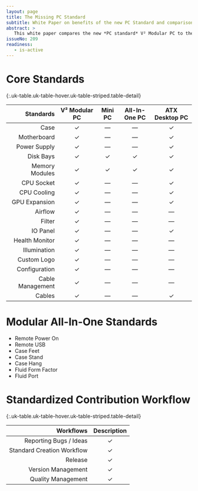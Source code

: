 ```yaml
---
layout: page
title: The Missing PC Standard
subtitle: White Paper on benefits of the new PC Standard and comparison to current standards
abstract: >
   This white paper compares the new *PC standard* V² Modular PC to the current All-In-One, Desktop and Mini PC standards, respectively pointing out the lack thereof. In that comparison the reason of being for the new PC standard becomes obvious as it fills a gap not covered by the current standards. 
issueNo: 209
readiness:
   - is-active
---
```


# Core Standards

{:.uk-table.uk-table-hover.uk-table-striped.table-detail}

|       Standards | V² Modular PC | Mini PC | All-In-One PC | ATX Desktop PC |
|----------------:|:-------------:|:-------:|:-------------:|:--------------:|
|            Case |       ✓       |    —    |       —       |        ✓       |
|     Motherboard |       ✓       |    —    |       —       |        ✓       |
|    Power Supply |       ✓       |    —    |       —       |        ✓       |
|       Disk Bays |       ✓       |    ✓    |       ✓       |        ✓       |
|  Memory Modules |       ✓       |    ✓    |       ✓       |        ✓       |
|      CPU Socket |       ✓       |    —    |       —       |        ✓       |
|     CPU Cooling |       ✓       |    —    |       —       |        ✓       |
|   GPU Expansion |       ✓       |    —    |       —       |        ✓       |
|         Airflow |       ✓       |    —    |       —       |        —       |
|          Filter |       ✓       |    —    |       —       |        —       |
|        IO Panel |       ✓       |    —    |       —       |        ✓       |
|  Health Monitor |       ✓       |    —    |       —       |        —       |
|    Illumination |       ✓       |    —    |       —       |        —       |
|     Custom Logo |       ✓       |    —    |       —       |        —       |
|   Configuration |       ✓       |    —    |       —       |        —       |
|Cable Management |       ✓       |    —    |       —       |        —       |
|          Cables |       ✓       |    —    |       —       |        ✓       |


# Modular All-In-One Standards

* Remote Power On
* Remote USB
* Case Feet
* Case Stand
* Case Hang
* Fluid Form Factor
* Fluid Port


# Standardized Contribution Workflow

{:.uk-table.uk-table-hover.uk-table-striped.table-detail}

|          Workflows | Description |
|-------------------:|:-------------:|
| Reporting Bugs / Ideas |       ✓       |
|  Standard Creation Workflow |       ✓       |
|            Release |       ✓       |
| Version Management |       ✓       |
| Quality Management |       ✓       |


